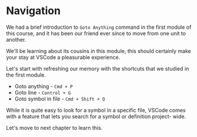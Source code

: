 # Navigation

We had a brief introduction to `Goto Anything` command in the first module of
this course, and it has been our friend ever since to move from one unit to
another.

We'll be learning about its cousins in this module, this should certainly make
your stay at VSCode a pleasurable experience.

Let's start with refreshing our memory with the shortcuts that we studied in
the first module.

- Goto anything - `Cmd + P`
- Goto line - `Control + G`
- Goto symbol in file - `Cmd + Shift + O`

While it is quite easy to look for a symbol in a specific file, VSCode
comes with a feature that lets you search for a symbol or definition project-
wide.

Let's move to next chapter to learn this.
